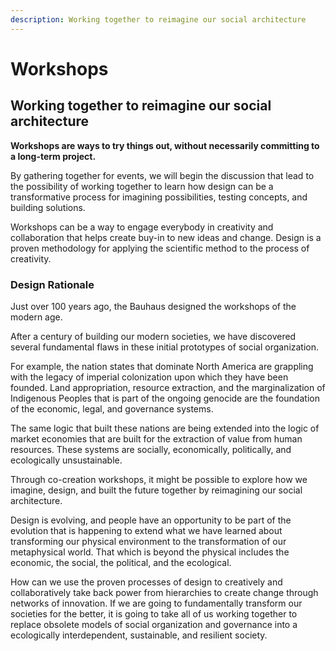 ```yaml
---
description: Working together to reimagine our social architecture
---
```


# Workshops

## Working together to reimagine our social architecture

**Workshops are ways to try things out, without necessarily committing to a long-term project.**

By gathering together for events, we will begin the discussion that lead to the possibility of working together to learn how design can be a transformative process for imagining possibilities, testing concepts, and building solutions.

Workshops can be a way to engage everybody in creativity and collaboration that helps create buy-in to new ideas and change. Design is a proven methodology for applying the scientific method to the process of creativity.

### Design Rationale

Just over 100 years ago, the Bauhaus designed the workshops of the modern age.

After a century of building our modern societies, we have discovered several fundamental flaws in these initial prototypes of social organization.

For example, the nation states that dominate North America are grappling with the legacy of imperial colonization upon which they have been founded. Land appropriation, resource extraction, and the marginalization of Indigenous Peoples that is part of the ongoing genocide are the foundation of the economic, legal, and governance systems.

The same logic that built these nations are being extended into the logic of market economies that are built for the extraction of value from human resources. These systems are socially, economically, politically, and ecologically unsustainable.

Through co-creation workshops, it might be possible to explore how we imagine, design, and built the future together by reimagining our social architecture.

Design is evolving, and people have an opportunity to be part of the evolution that is happening to extend what we have learned about transforming our physical environment to the transformation of our metaphysical world. That which is beyond the physical includes the economic, the social, the political, and the ecological.

How can we use the proven processes of design to creatively and collaboratively take back power from hierarchies to create change through networks of innovation. If we are going to fundamentally transform our societies for the better, it is going to take all of us working together to replace obsolete models of social organization and governance into a ecologically interdependent, sustainable, and resilient society.

